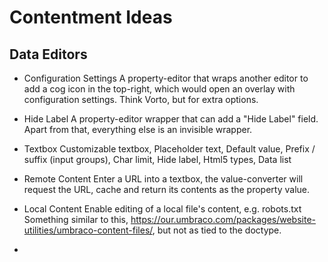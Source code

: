 # Contentment Ideas

## Data Editors

- Configuration Settings
  A property-editor that wraps another editor to add a cog icon in the top-right, which would open an overlay with configuration settings.
  Think Vorto, but for extra options.

- Hide Label
  A property-editor wrapper that can add a "Hide Label" field. Apart from that, everything else is an invisible wrapper.

- Textbox
  Customizable textbox, Placeholder text, Default value, Prefix / suffix (input groups), Char limit, Hide label, Html5 types, Data list

- Remote Content
  Enter a URL into a textbox, the value-converter will request the URL, cache and return its contents as the property value.

- Local Content
  Enable editing of a local file's content, e.g. robots.txt
  Something similar to this, https://our.umbraco.com/packages/website-utilities/umbraco-content-files/, but not as tied to the doctype.

- 
